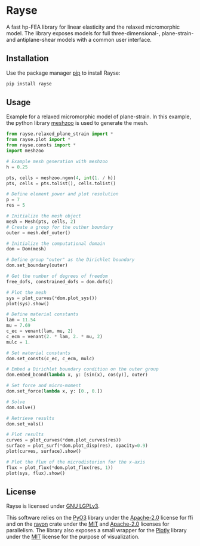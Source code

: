 # Rayse

A fast hp-FEA library for linear elasticity and the relaxed micromorphic model. The library exposes models for full
three-dimensional-, plane-strain- and antiplane-shear models with a common user interface.

## Installation

Use the package manager [pip](https://pip.pypa.io/en/stable/) to install Rayse:

```bash
pip install rayse
```

## Usage
Example for a relaxed micromorphic model of plane-strain.
In this example, the python library [meshzoo](https://pypi.org/project/meshzoo/) is used to generate the mesh.

```python
from rayse.relaxed_plane_strain import *
from rayse.plot import *
from rayse.consts import *
import meshzoo

# Example mesh generation with meshzoo
h = 0.25

pts, cells = meshzoo.ngon(4, int(1. / h))
pts, cells = pts.tolist(), cells.tolist()

# Define element power and plot resolution
p = 7
res = 5

# Initialize the mesh object
mesh = Mesh(pts, cells, 2)
# Create a group for the outher boundary
outer = mesh.def_outer()

# Initialize the computational domain
dom = Dom(mesh)

# Define group "outer" as the Dirichlet boundary
dom.set_boundary(outer)

# Get the number of degrees of freedom
free_dofs, constrained_dofs = dom.dofs()

# Plot the mesh
sys = plot_curves(*dom.plot_sys())
plot(sys).show()

# Define material constants
lam = 11.54
mu = 7.69
c_ec = venant(lam, mu, 2)
c_ecm = venant(2. * lam, 2. * mu, 2)
mulc = 1.

# Set material constants
dom.set_consts(c_ec, c_ecm, mulc)

# Embed a Dirichlet boundary condition on the outer group
dom.embed_bcond(lambda x, y: [sin(x), cos(y)], outer)

# Set force and micro-moment
dom.set_force(lambda x, y: [0., 0.])

# Solve
dom.solve()

# Retrieve results
dom.set_vals()

# Plot results
curves = plot_curves(*dom.plot_curves(res))
surface = plot_surf(*dom.plot_disp(res), opacity=0.9)
plot(curves, surface).show()

# Plot the flux of the microdistorion for the x-axis
flux = plot_flux(*dom.plot_flux(res, 1))
plot(sys, flux).show()
```

## License

Rayse is licensed under [GNU LGPLv3](https://choosealicense.com/licenses/lgpl-3.0).

This software relies on the [PyO3](https://github.com/PyO3/pyo3) library under
the [Apache-2.0](https://choosealicense.com/licenses/apache-2.0/) license for ffi and on
the [rayon](https://github.com/rayon-rs/rayon) crate under the [MIT](https://choosealicense.com/licenses/mit/#)
and [Apache-2.0](https://choosealicense.com/licenses/apache-2.0/)
licenses for parallelism.
The library also exposes a small wrapper for the [Plotly](https://github.com/plotly/plotly.py) library 
under the [MIT](https://choosealicense.com/licenses/mit/#) license for the purpose of visualization.
